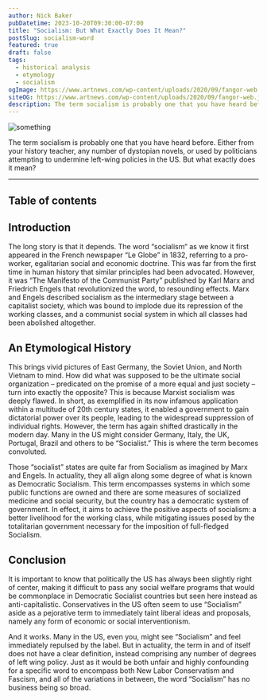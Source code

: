 ```yaml
---
author: Nick Baker
pubDatetime: 2023-10-20T09:30:00-07:00
title: "Socialism: But What Exactly Does It Mean?"
postSlug: socialism-word
featured: true
draft: false
tags:
  - historical analysis
  - etymology
  - socialism
ogImage: https://www.artnews.com/wp-content/uploads/2020/09/fangor-web.jpg
siteOG: https://www.artnews.com/wp-content/uploads/2020/09/fangor-web.jpg
description: The term socialism is probably one that you have heard before. However, what exactly does it mean?
---
```


<img src="https://www.artnews.com/wp-content/uploads/2020/09/fangor-web.jpg" alt="something">

The term socialism is probably one that you have heard before. Either from your history teacher, any number of dystopian novels, or used by politicians attempting to undermine left-wing policies in the US. But what exactly does it mean?

---

## Table of contents

## Introduction

The long story is that it depends. The word “socialism“ as we know it first appeared in the French newspaper “Le Globe” in 1832, referring to a pro-worker, egalitarian social and economic doctrine. This was far from the first time in human history that similar principles had been advocated. However, it was “The Manifesto of the Communist Party” published by Karl Marx and Friedrich Engels that revolutionized the word, to resounding effects. Marx and Engels described socialism as the intermediary stage between a capitalist society, which was bound to implode due its repression of the working classes, and a communist social system in which all classes had been abolished altogether.

## An Etymological History

This brings vivid pictures of East Germany, the Soviet Union, and North Vietnam to mind. How did what was supposed to be the ultimate social organization – predicated on the promise of a more equal and just society – turn into exactly the opposite? This is because Marxist socialism was deeply flawed. In short, as exemplified in its now infamous application within a multitude of 20th century states, it enabled a government to gain dictatorial power over its people, leading to the widespread suppression of individual rights. However, the term has again shifted drastically in the modern day. Many in the US might consider Germany, Italy, the UK, Portugal, Brazil and others to be “Socialist.” This is where the term becomes convoluted.

Those “socialist” states are quite far from Socialism as imagined by Marx and Engels. In actuality, they all align along some degree of what is known as Democratic Socialism. This term encompasses systems in which some public functions are owned and there are some measures of socialized medicine and social security, but the country has a democratic system of government. In effect, it aims to achieve the positive aspects of socialism: a better livelihood for the working class, while mitigating issues posed by the totalitarian government necessary for the imposition of full-fledged Socialism.

## Conclusion

It is important to know that politically the US has always been slightly right of center, making it difficult to pass any social welfare programs that would be commonplace in Democratic Socialist countries but seen here instead as anti-capitalistic. Conservatives in the US often seem to use “Socialism” aside as a pejorative term to immediately taint liberal ideas and proposals, namely any form of economic or social interventionism.

And it works. Many in the US, even you, might see “Socialism” and feel immediately repulsed by the label. But in actuality, the term in and of itself does not have a clear definition, instead comprising any number of degrees of left wing policy. Just as it would be both unfair and highly confounding for a specific word to encompass both New Labor Conservatism and Fascism, and all of the variations in between, the word “Socialism” has no business being so broad.
